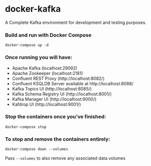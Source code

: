 # docker-kafka
A Complete Kafka environment for development and testing purposes.

### Build and run with Docker Compose
```
docker-compose up -d
```

### Once running you will have:
* Apache Kafka (localhost:29092)
* Apache Zookeeper (localhost:2181)
* Confluent REST Proxy (http://localhost:8082/)
* Confluent KSQLDB Server available at http://localhost:8088/
* Kafka Topics UI (http://localhost:8085/)
* Kafka Schema Registry UI (http://localhost:8001/)
* Kafka Manager UI (http://localhost:9000/)
* Kafdrop UI (http://localhost:9001/)

### Stop the containers once you’ve finished:
```
docker-compose stop
```

### To stop and remove the containers entirely:
```
docker-compose down --volumes
```
Pass `--volumes` to also remove any associated data volumes
